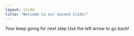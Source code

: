 ```yaml
---
layout: slide
title: "Welcome to our second slide!"
---
```

Your keep going for next step
Use the left arrow to go back!